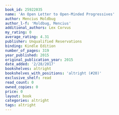 ```yaml
---
book_id: 25922035
name: 'An Open Letter to Open-Minded Progressives'
author: Mencius Moldbug
author_l-f: 'Moldbug, Mencius'
additional_authors: Lex Corvus
my_rating: 0
average_rating: 4.31
publisher: Unqualified Reservations
binding: Kindle Edition
number_of_pages: 319
year_published: 2015
original_publication_year: 2015
date_added: '2/28/2017'
bookshelves: altright
bookshelves_with_positions: 'altright (#20)'
exclusive_shelf: read
read_count: 0
owned_copies: 0
price: 0
layout: book
categories: altright
tags: altright
---
```

